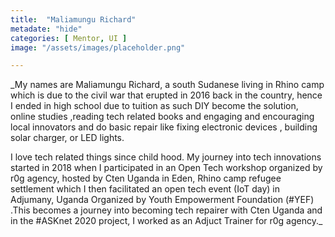 ```yaml
---
title:  "Maliamungu Richard"
metadate: "hide"
categories: [ Mentor, UI ]
image: "/assets/images/placeholder.png"

---
```


 _My names are Maliamungu Richard, a south Sudanese living in Rhino camp which is due to the civil war that
erupted in 2016 back in the country, hence I ended in high school due to tuition as such DIY become the solution, online studies
,reading tech related books and engaging and encouraging local innovators and do basic repair like fixing electronic devices , building solar charger, or LED lights.

I love tech related things since child hood. My journey into tech innovations started in 2018 when I participated in an Open Tech workshop organized by r0g agency, hosted by Cten Uganda in Eden, Rhino camp refugee settlement which I then facilitated an open tech event (IoT day) in Adjumany, Uganda Organized by Youth Empowerment Foundation (#YEF) .This becomes a journey into becoming tech repairer with Cten Uganda and in the #ASKnet 2020 project, I worked as an Adjuct Trainer for r0g agency._
